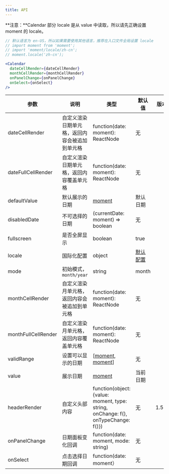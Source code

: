 ```yaml
---
title: API
---
```


**注意：**Calendar 部分 locale 是从 value 中读取，所以请先正确设置 moment 的 locale。

```jsx
// 默认语言为 en-US，所以如果需要使用其他语言，推荐在入口文件全局设置 locale
// import moment from 'moment';
// import 'moment/locale/zh-cn';
// moment.locale('zh-cn');

<Calendar
  dateCellRender={dateCellRender}
  monthCellRender={monthCellRender}
  onPanelChange={onPanelChange}
  onSelect={onSelect}
/>
```

| 参数 | 说明 | 类型 | 默认值 | 版本 |
| --- | --- | --- | --- | --- |
| dateCellRender | 自定义渲染日期单元格，返回内容会被追加到单元格 | function(date: moment): ReactNode | 无 | |
| dateFullCellRender | 自定义渲染日期单元格，返回内容覆盖单元格 | function(date: moment): ReactNode | 无 | |
| defaultValue | 默认展示的日期 | [moment](http://momentjs.com/) | 默认日期 | |
| disabledDate | 不可选择的日期 | (currentDate: moment) => boolean | 无 | |
| fullscreen | 是否全屏显示 | boolean | true | |
| locale | 国际化配置 | object | [默认配置](https://github.com/open-hand/choerodon-ui/blob/master/components/date-picker/locale/example.json) | |
| mode | 初始模式，`month/year` | string | month | |
| monthCellRender | 自定义渲染月单元格，返回内容会被追加到单元格 | function(date: moment): ReactNode | 无 | |
| monthFullCellRender | 自定义渲染月单元格，返回内容覆盖单元格 | function(date: moment): ReactNode | 无 | |
| validRange | 设置可以显示的日期 | \[[moment](http://momentjs.com/), [moment](http://momentjs.com/)] | 无 | |
| value | 展示日期 | [moment](http://momentjs.com/) | 当前日期 | |
| headerRender | 自定义头部内容 | function(object:{value: moment, type: string, onChange: f(), onTypeChange: f()}) | 无 | 1.5.9 |
| onPanelChange | 日期面板变化回调 | function(date: moment, mode: string) | 无 | |
| onSelect | 点击选择日期回调 | function(date: moment） | 无 | |
